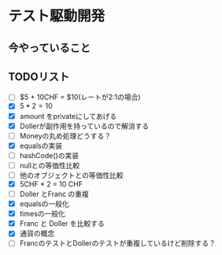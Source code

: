 # テスト駆動開発
## 今やっていること

## TODOリスト
- [ ] $5 + 10CHF = $10(レートが2:1の場合)
- [x] $5 * 2 = 10$
- [x] amount をprivateにしてあげる
- [x] Dollerが副作用を持っているので解消する
- [ ] Moneyの丸め処理どうする？
- [x] equalsの実装
- [ ] hashCode()の実装
- [ ] nullとの等価性比較
- [ ] 他のオブジェクトとの等価性比較
- [x] 5CHF * 2 = 10 CHF
- [ ] Doller とFranc の重複
- [x] equalsの一般化
- [x] timesの一般化
- [x] Franc と Doller を比較する
- [x] 通貨の概念
- [ ] FrancのテストとDollerのテストが重複しているけど削除する？
